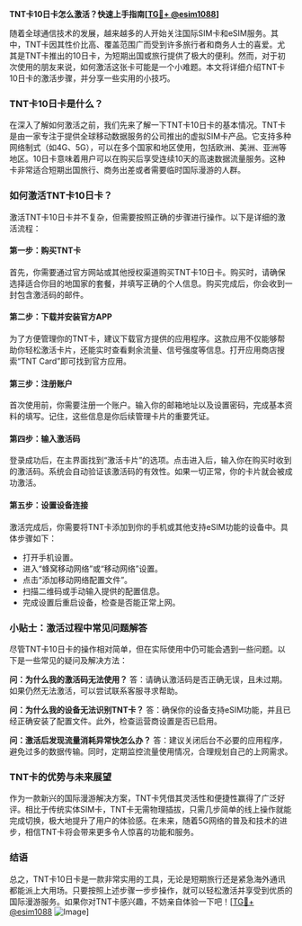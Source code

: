 **TNT卡10日卡怎么激活？快速上手指南[[TG💪+ @esim1088](https://t.me/s/esim1088)]**

随着全球通信技术的发展，越来越多的人开始关注国际SIM卡和eSIM服务。其中，TNT卡因其性价比高、覆盖范围广而受到许多旅行者和商务人士的喜爱。尤其是TNT卡推出的10日卡，为短期出国或旅行提供了极大的便利。然而，对于初次使用的朋友来说，如何激活这张卡可能是一个小难题。本文将详细介绍TNT卡10日卡的激活步骤，并分享一些实用的小技巧。

### TNT卡10日卡是什么？

在深入了解如何激活之前，我们先来了解一下TNT卡10日卡的基本情况。TNT卡是由一家专注于提供全球移动数据服务的公司推出的虚拟SIM卡产品。它支持多种网络制式（如4G、5G），可以在多个国家和地区使用，包括欧洲、美洲、亚洲等地区。10日卡意味着用户可以在购买后享受连续10天的高速数据流量服务。这种卡非常适合短期出国旅行、商务出差或者需要临时国际漫游的人群。

### 如何激活TNT卡10日卡？

激活TNT卡10日卡并不复杂，但需要按照正确的步骤进行操作。以下是详细的激活流程：

#### 第一步：购买TNT卡

首先，你需要通过官方网站或其他授权渠道购买TNT卡10日卡。购买时，请确保选择适合你目的地国家的套餐，并填写正确的个人信息。购买完成后，你会收到一封包含激活码的邮件。

#### 第二步：下载并安装官方APP

为了方便管理你的TNT卡，建议下载官方提供的应用程序。这款应用不仅能够帮助你轻松激活卡片，还能实时查看剩余流量、信号强度等信息。打开应用商店搜索“TNT Card”即可找到官方应用。

#### 第三步：注册账户

首次使用前，你需要注册一个账户。输入你的邮箱地址以及设置密码，完成基本资料的填写。记住，这些信息是你后续管理卡片的重要凭证。

#### 第四步：输入激活码

登录成功后，在主界面找到“激活卡片”的选项。点击进入后，输入你在购买时收到的激活码。系统会自动验证该激活码的有效性。如果一切正常，你的卡片就会被成功激活。

#### 第五步：设置设备连接

激活完成后，你需要将TNT卡添加到你的手机或其他支持eSIM功能的设备中。具体步骤如下：
- 打开手机设置。
- 进入“蜂窝移动网络”或“移动网络”设置。
- 点击“添加移动网络配置文件”。
- 扫描二维码或手动输入提供的配置信息。
- 完成设置后重启设备，检查是否能正常上网。

### 小贴士：激活过程中常见问题解答

尽管TNT卡10日卡的操作相对简单，但在实际使用中仍可能会遇到一些问题。以下是一些常见的疑问及解决方法：

**问：为什么我的激活码无法使用？**
答：请确认激活码是否正确无误，且未过期。如果仍然无法激活，可以尝试联系客服寻求帮助。

**问：为什么我的设备无法识别TNT卡？**
答：确保你的设备支持eSIM功能，并且已经正确安装了配置文件。此外，检查运营商设置是否已启用。

**问：激活后发现流量消耗异常快怎么办？**
答：建议关闭后台不必要的应用程序，避免过多的数据传输。同时，定期监控流量使用情况，合理规划自己的上网需求。

### TNT卡的优势与未来展望

作为一款新兴的国际漫游解决方案，TNT卡凭借其灵活性和便捷性赢得了广泛好评。相比于传统实体SIM卡，TNT卡无需物理插拔，只需几步简单的线上操作就能完成切换，极大地提升了用户的体验感。在未来，随着5G网络的普及和技术的进步，相信TNT卡将会带来更多令人惊喜的功能和服务。

### 结语

总之，TNT卡10日卡是一款非常实用的工具，无论是短期旅行还是紧急海外通讯都能派上大用场。只要按照上述步骤一步步操作，就可以轻松激活并享受到优质的国际漫游服务。如果你对TNT卡感兴趣，不妨亲自体验一下吧！[[TG💪+ @esim1088](https://t.me/s/esim1088) ![Image](https://i.postimg.cc/4NQfJmqS/Snipaste-2025-05-13-00-14-12.png)]